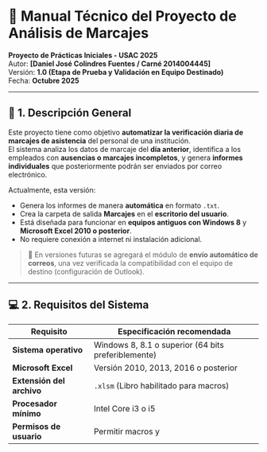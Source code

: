 # 🧭 Manual Técnico del Proyecto de Análisis de Marcajes  
**Proyecto de Prácticas Iniciales - USAC 2025**  
Autor: **[Daniel José Colindres Fuentes / Carné 2014004445]**  
Versión: **1.0 (Etapa de Prueba y Validación en Equipo Destinado)**  
Fecha: **Octubre 2025**

---

## 🧱 1. Descripción General

Este proyecto tiene como objetivo **automatizar la verificación diaria de marcajes de asistencia** del personal de una institución.  
El sistema analiza los datos de marcaje del **día anterior**, identifica a los empleados con **ausencias o marcajes incompletos**, y genera **informes individuales** que posteriormente podrán ser enviados por correo electrónico.

Actualmente, esta versión:
- Genera los informes de manera **automática** en formato `.txt`.
- Crea la carpeta de salida **Marcajes** en el **escritorio del usuario**.
- Está diseñada para funcionar en **equipos antiguos con Windows 8** y **Microsoft Excel 2010 o posterior**.
- No requiere conexión a internet ni instalación adicional.

> 🔧 En versiones futuras se agregará el módulo de **envío automático de correos**, una vez verificada la compatibilidad con el equipo de destino (configuración de Outlook).

---

## 💻 2. Requisitos del Sistema

| Requisito | Especificación recomendada |
|------------|----------------------------|
| **Sistema operativo** | Windows 8, 8.1 o superior (64 bits preferiblemente) |
| **Microsoft Excel** | Versión 2010, 2013, 2016 o posterior |
| **Extensión del archivo** | `.xlsm` (Libro habilitado para macros) |
| **Procesador mínimo** | Intel Core i3 o i5 |
| **Permisos de usuario** | Permitir macros y
